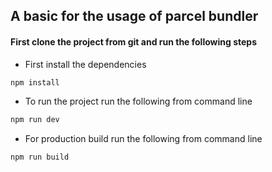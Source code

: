 ## A basic for the usage of parcel bundler

#### First clone the project from git and run the following steps

- First install the dependencies
  
```sh
npm install 
```
  - To run the project run the following from command line
  
```sh
npm run dev
```
  - For production build run the following from command line

```sh
npm run build
```



